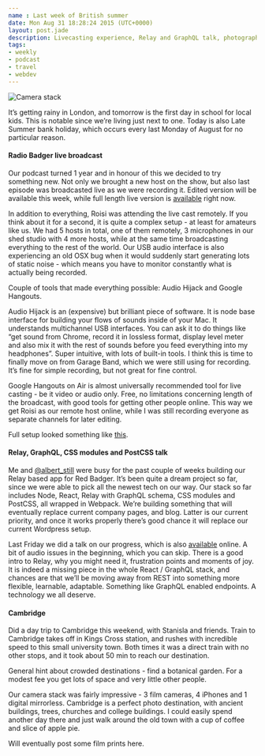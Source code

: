 ```yaml
---
name : Last week of British summer
date: Mon Aug 31 18:28:24 2015 (UTC+0000)
layout: post.jade
description: Livecasting experience, Relay and GraphQL talk, photography trip to Cambridge
tags:
- weekly
- podcast
- travel
- webdev
---
```


<img src="/photos/2015-08-29-cambridge-camera-stack.jpg" class="featured" alt="Camera stack">

It’s getting rainy in London, and tomorrow is the first day in school for local kids. This is notable since we’re living just next to one. Today is also Late Summer bank holiday, which occurs every last Monday of August for no particular reason.

#### Radio Badger live broadcast

Our podcast turned 1 year and in honour of this we decided to try something new. Not only we brought a new host on the show, but also last episode was broadcasted live as we were recording it. Edited version will be available this week, while full length live version is [available](https://www.youtube.com/watch?v=OT07pbCGEXQ) right now.

In addition to everything, Roisi was attending the live cast remotely. If you think about it for a second, it is quite a complex setup - at least for amateurs like us. We had 5 hosts in total, one of them remotely, 3 microphones in our shed studio with 4 more hosts, while at the same time broadcasting everything to the rest of the world. Our USB audio interface is also experiencing an old OSX bug when it would suddenly start generating lots of static noise - which means you have to monitor constantly what is actually being recorded.

Couple of tools that made everything possible: Audio Hijack and Google Hangouts.

Audio Hijack is an (expensive) but brilliant piece of software. It is node base interface for building your flows of sounds inside of your Mac. It understands multichannel USB interfaces. You can ask it to do things like “get sound from Chrome, record it in lossless format, display level meter and also mix it with the rest of sounds before you feed everything into my headphones”. Super intuitive, with lots of built-in tools. I think this is time to finally move on from Garage Band, which we were still using for recording. It’s fine for simple recording, but not great for fine control.

Google Hangouts on Air is almost universally recommended tool for  live casting - be it video or audio only. Free, no limitations concerning length of the broadcast, with good tools for getting other people online. This way we get Roisi as our remote host online, while I was still recording everyone as separate channels for later editing.

Full setup looked something like [this](https://twitter.com/karismafilms/status/636314627064918016).

#### Relay, GraphQL, CSS modules and PostCSS talk

Me and [@albert_still](https://twitter.com/albert_still) were busy for the past couple of weeks building our Relay based app for Red Badger. It’s been quite a dream project so far, since we were able to pick all the newest tech on our way. Our stack so far includes Node, React, Relay with GraphQL schema, CSS modules and PostCSS, all wrapped in Webpack. We’re building something that will eventually replace current company pages, and blog. Latter is our current priority, and once it works properly there’s good chance it will replace our current Wordpress setup.

Last Friday we did a talk on our progress, which is also [available](https://www.youtube.com/watch?v=sP3n-nht0Xo) online. A bit of audio issues in the beginning, which you can skip. There is a good intro to Relay, why you might need it, frustration points and moments of joy. It is indeed a missing piece in the whole React / GraphQL stack, and chances are that we’ll be moving away from REST into something more flexible, learnable, adaptable. Something like GraphQL enabled endpoints. A technology we all deserve.

#### Cambridge

Did a day trip to Cambridge this weekend, with Stanisla and friends. Train to Cambridge takes off in Kings Cross station, and rushes with incredible speed to this small university town. Both times it was a direct train with no other stops, and it took about 50 min to reach our destination.

General hint about crowded destinations - find a botanical garden. For a modest fee you get lots of space and very little other people.

Our camera stack was fairly impressive - 3 film cameras, 4 iPhones and 1 digital mirrorless. Cambridge is a perfect photo destination, with ancient buildings, trees, churches and college buildings. I could easily spend another day there and just walk around the old town with a cup of coffee and slice of apple pie.

Will eventually post some film prints here.
